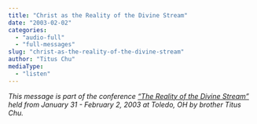 ```yaml
---
title: "Christ as the Reality of the Divine Stream"
date: "2003-02-02"
categories: 
  - "audio-full"
  - "full-messages"
slug: "christ-as-the-reality-of-the-divine-stream"
author: "Titus Chu"
mediaType: 
  - "listen"
---
```


_This message is part of the conference [“The Reality of the Divine Stream”](https://www.asweetsavor.org/conference-reality-of-the-divine-stream/) held from January 31 - February 2, 2003 at Toledo, OH by brother Titus Chu._
